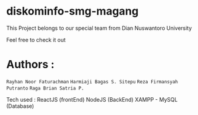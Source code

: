 # diskominfo-smg-magang
This Project belongs to our special team from Dian Nuswantoro University

Feel free to check it out

# Authors :
`Rayhan Noor Faturachman`
`Harmiaji Bagas S. Sitepu`
`Reza Firmansyah Putranto`
`Raga Brian Satria P.`

Tech used :
ReactJS (frontEnd)
NodeJS (BackEnd)
XAMPP - MySQL (Database)
